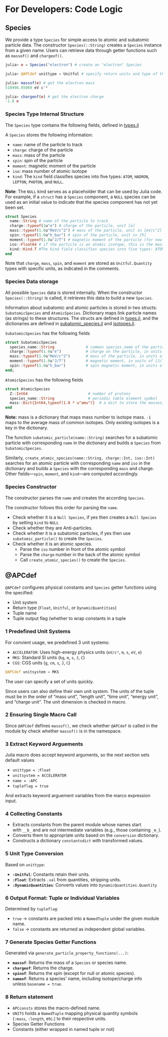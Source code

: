 # For Developers: Code Logic

## Species

We provide a type `Species` for simple access to atomic and subatomic particle data. The constructor `Species(::String)` creates a `Species` instance from a given name. Users can retrieve data through getter functions such as `massof()` and `chargeof()`.

```julia
julia> e = Species("electron") # create an "electron" Species

julia> @APCdef unittype = Unitful # specify return units and type of the getter functions via @APCdef

julia> massof(e) # get the electron mass
510998.95069 eV c⁻²

julia> chargeof(e) # get the electron charge
-1.0 e

```

### Species Type Internal Structure

The `Species` type contains the following fields, defined in [types.jl](https://github.com/bmad-sim/AtomicAndPhysicalConstants.jl/blob/main/src/types.jl)


A `Species` stores the following information:

- `name`: name of the particle to track
- `charge`: charge of the particle
- `mass`: mass of the particle
- `spin`: spin of the particle
- `moment`: magnetic moment of the particle
- `iso`: mass number of atomic isotope
- `kind`: The `kind` field classifies species into five types: `ATOM`, `HADRON`, `LEPTON`, `PHOTON`, and `NULL`.

**Note**: The `NULL` kind serves as a placeholder that can be used by Julia code. For example, if a `struct`
has a `Species` component, a `NULL` species can be used as an initial value to indicate that the
species component has not yet been set.

```julia
struct Species
  name::String # name of the particle to track
  charge::typeof(1u"e") # charge of the particle, unit [e]
  mass::typeof(1.0u"MeV/c^2") # mass of the particle, unit in [eV/c^2]
  spin::typeof(1.0u"h_bar") # spin of the particle, unit in [ħ]
  moment::typeof(1.0u"J/T") # magnetic moment of the particle (for now it's 0 unless we have a recorded value), unit in [J/T]
  iso::Float64 # if the particle is an atomic isotope, this is the mass number, otherwise 0
  kind::Kind.T #The kind field classifies species into five types: ATOM, HADRON, LEPTON, PHOTON, and NULL.
end
```

Note that `charge`, `mass`, `spin`, and `moment` are stored as `Unitful.Quantity` types with specific units, as indicated in the comments.

### Species Data storage

All possible `Species` data is stored internally. When the constructor `Species(::String)` is called, it retrieves this data to build a new `Species`.

Information about subatomic and atomic particles is stored in two structs: `SubatomicSpecies` and `AtomicSpecies`. Dictionary maps link particle names (as strings) to these structures. The structs are defined in [types.jl](https://github.com/bmad-sim/AtomicAndPhysicalConstants.jl/blob/main/src/types.jl), and the dictionaries are defined in [subatomic_species.jl](https://github.com/bmad-sim/AtomicAndPhysicalConstants.jl/blob/main/src/subatomic_species.jl) and [isotopes.jl](https://github.com/bmad-sim/AtomicAndPhysicalConstants.jl/blob/main/src/isotopes.jl). 

`SubatomicSpecies` has the following fields

```julia
struct SubatomicSpecies
  species_name::String              # common species_name of the particle
  charge::typeof(1.0u"e")           # charge on the particle, in units of [e]
  mass::typeof(1.0u"MeV/c^2")       # mass of the particle, in units of [eV/c^2]
  moment::typeof(1.0u"J/T")         # magnetic moment, in units of [J/T]
  spin::typeof(1.0u"h_bar")         # spin magnetic moment, in units of [ħ]
end;
```

`AtomicSpecies` has the following fields

```julia
struct AtomicSpecies
  Z::Int64                           # number of protons
  species_name::String               # periodic table element symbol
  mass::Dict{Int64,typeof(1.0 * u"amu")}  # a dict to store the masses, keyed by isotope
end
```

**Note:** mass is a dictionary that maps mass number to isotope mass. `-1` maps to the average mass of common isotopes. Only existing isotopes is a key in the dictionary.

The function `subatomic_particle(name::String)` searches for a subatomic particle with corresponding `name` in the dictionary and builds a `Species` from `SubatomicSpecies`.

Similarly, `create_atomic_species(name::String, charge::Int, iso::Int)` searches for an atomic particle with corresponding `name` and `iso` in the dictionary and builds a `Species` with the corresponding `mass` and charge. Other fields—`spin`, `moment`, and `kind`—are computed accordingly.

### Species Constructor

The constructor parses the `name` and creates the according `Species`.

The constructor follows this order for parsing the `name`.

- Check whether it is a `Null Species`, if yes then creates a `Null Species` by setting `kind` to `NULL`
- Check whether they are Anti-particles.
- Check whether it is a subatomic particles, if yes then use `subatomic_particle()` to create the `Species`.
- Check whether it is an atomic species.
    - Parse the `iso` number in front of the atomic symbol
    - Parse the `charge` number in the back of the atomic symbol
    - Call `create_atomic_species()` to create the `Species`.

## @APCdef

`@APCdef` configures physical constants and `Species` getter functions using the specified:

- Unit system
- Return type (`Float`, `Unitful`, or `DynamicQuantities`)
- Tuple name
- Tuple output flag (whether to wrap constants in a tuple

### 1 Predefined Unit Systems

For convient usage, we predefined 3 unit systems:

- `ACCELERATOR`: Uses high-energy physics units (`eV/c²`, `m`, `s`, `eV`, `e`)
- `MKS`: Standard SI units (`kg`, `m`, `s`, `J`, `C`)
- `CGS`: CGS units (`g`, `cm`, `s`, `J`, `C`)

```julia
@APCdef unitsystem = MKS
```

The user can specify a set of units quickly. 

Since users can also define their own unit system. The units of the tuple must be in the order of “mass unit”, “length unit”, “time unit”, “energy unit”, and “charge unit”. The unit dimension is checked in macro.

### 2 Ensuring Single Macro Call

Since `@APCdef` defines `massof()`, we check whether `@APCdef` is called in the module by check whether `massof()` is in the namespace.

### 3 Extract Keyword Arguements

Julia macro does accept keyword arguments, so the next section sets default values

- `unittype = :Float`
- `unitsystem = ACCELERATOR`
- `name = :APC`
- `tupleflag = true`

And extracts keyword arguement variables from the marco expression input.

### 4 Collecting Constants

- Extracts constants from the parent module whose names start with `__b_` and are not intermediate variables (e.g., those containing `_m_`).
- Converts them to appropriate units based on the `conversion` dictionary.
- Constructs a dictionary `constantsdict` with transformed values.

### 5 Unit Type Conversion

Based on `unittype`:

- **`:Unitful`**: Constants retain their units.
- **`:Float`**: Extracts `.val` from quantities, stripping units.
- **`:DynamicQuantities`**: Converts values into `DynamicQuantities.Quantity`

### 6 Output Format: Tuple or Individual Variables

Determined by `tupleflag`:

- `true` → constants are packed into a `NamedTuple` under the given module name.
- `false` → constants are returned as independent global variables.

### 7 Generate Species Getter Functions

Generated via `generate_particle_property_functions(...)`:

- **`massof`**: Returns the mass of a `Species` or species name.
- **`chargeof`**: Returns the charge.
- **`spinof`**: Returns the spin (except for null or atomic species).
- **`nameof`**: Returns a species' name, including isotope/charge info unless `basename = true`.

### 8 Return statement

- `APCconsts` stores the macro-defined name.
- `UNITS` holds a `NamedTuple` mapping physical quantity symbols (`:mass`, `:length`, etc.) to their respective units.
- Species Getter Functions
- Constants (either wrapped in named tuple or not)